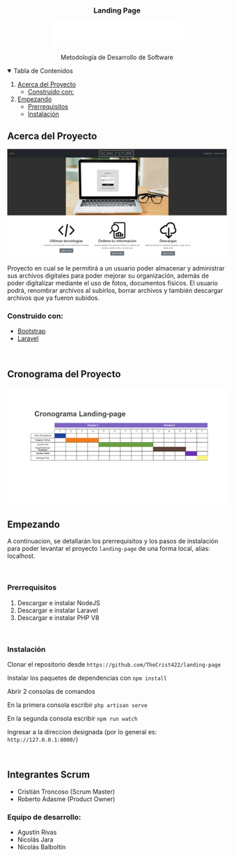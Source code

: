 <!-- PROJECT LOGO -->
 <h3 align="center">Landing Page </h3>
<p align="center">
  <a href="https://github.com/pabpobar/Tarea1-Landing-Page/tree/LandingPage-Grupo9">
    <img src="images/logo-white.png" alt="Logo" width="300" height="56">
  </a>

 

  <p align="center">
   Metodología de Desarrollo de Software

<!-- TABLE OF CONTENTS -->
<details open="open">
  <summary>Tabla de Contenidos</summary>
  <ol>
    <li>
      <a href="#about-the-project">Acerca del Proyecto</a>
      <ul>
        <li><a href="#built-with">Construido con: </a></li>
      </ul>
    </li>
    <li>
      <a href="#getting-started">Empezando</a>
      <ul>
        <li><a href="#prerequisites">Prerrequisitos</a></li>
        <li><a href="#installation">Instalación</a></li>
      </ul>
    </li>
     </ol>
</details>



<!-- ABOUT THE PROJECT -->
## Acerca del Proyecto

<p align="center">
      <img src="images/producto1.png" alt="Landing Page" style="max-width:100%;width:auto;height:auto;">
  </a>

Proyecto en cual se le permitirá a un usuario poder almacenar y administrar sus archivos digitales para poder mejorar su organización, además de poder digitalizar mediante el uso de fotos, documentos físicos. El usuario podrá, renombrar archivos al subirlos, borrar archivos y también descargar archivos que ya fueron subidos.

### Construido con:

* [Bootstrap](https://getbootstrap.com)
* [Laravel](https://laravel.com)

<br/>

## Cronograma del Proyecto

<p align="center">
      <img src="images/cronograma.png" alt="cronograma" style="max-width:100%;width:auto;height:auto;">
  </a>




<!-- GETTING STARTED -->
## Empezando
A continuacion, se detallarán los prerrequisitos y los pasos de instalación para poder levantar el proyecto ```landing-page``` de una forma local, alias: localhost.

<br/>

### Prerrequisitos
1. Descargar e instalar NodeJS
2. Descargar e instalar Laravel
3. Descargar e instalar PHP V8
<br />

### Instalación

Clonar el repositorio desde ```https://github.com/TheCrist422/landing-page```

Instalar los paquetes de dependencias con ```npm install```

Abrir 2 consolas de comandos

En la primera consola escribir ```php artisan serve```

En la segunda consola escribir ```npm run watch```

Ingresar a la direccion designada (por lo general es: ```http://127.0.0.1:8000/```)

<br>

## Integrantes Scrum
* Cristián Troncoso (Scrum Master)
* Roberto Adasme (Product Owner)

### Equipo de desarrollo:
* Agustín Rivas
* Nicolás Jara
* Nicolás Balboltín


